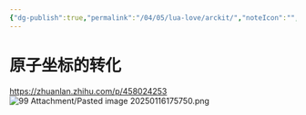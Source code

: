 ```yaml
---
{"dg-publish":true,"permalink":"/04/05/lua-love/arckit/","noteIcon":"","created":"2025-01-31T00:35","updated":"2025-07-01T20:58"}
---
```


# 原子坐标的转化
https://zhuanlan.zhihu.com/p/458024253
![99 Attachment/Pasted image 20250116175750.png](/img/user/99%20Attachment/Pasted%20image%2020250116175750.png)
